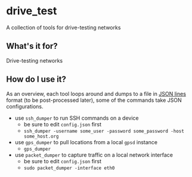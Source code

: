 # drive_test
A collection of tools for drive-testing networks

## What's it for?
Drive-testing networks

## How do I use it?
As an overview, each tool loops around and dumps to a file in [JSON lines](http://jsonlines.org/) format (to be post-processed later), some of the commands take JSON configurations.

* use `ssh_dumper` to run SSH commands on a device
    * be sure to edit `config.json` first
    * `ssh_dumper -username some_user -password some_password -host some_host.org`
* use `gps_dumper` to pull locations from a local `gpsd` instance
    * `gps_dumper`
* use `packet_dumper` to capture traffic on a local network interface
    * be sure to edit `config.json` first
    * `sudo packet_dumper -interface eth0`
